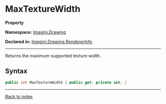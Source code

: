# MaxTextureWidth

**Property**

**Namespace:** [Imagini.Drawing](Imagini.Drawing.md)

**Declared in:** [Imagini.Drawing.RendererInfo](Imagini.Drawing.RendererInfo.md)

------



Returns the maximum supported texture width.


## Syntax

```csharp
public int MaxTextureWidth { public get; private set; }
```

------

[Back to index](index.md)
